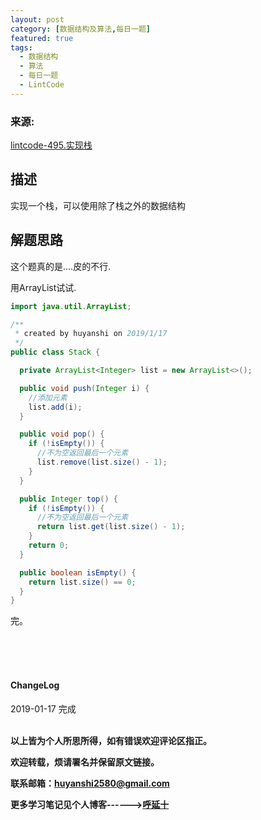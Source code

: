 ```yaml
---
layout: post
category: [数据结构及算法,每日一题]
featured: true
tags:
  - 数据结构
  - 算法
  - 每日一题
  - LintCode
---
```


### 来源:   
<a href="https://www.lintcode.com/problem/implement-stack/description">lintcode-495.实现栈</a>  

## 描述
实现一个栈，可以使用除了栈之外的数据结构

## 解题思路

这个题真的是....皮的不行.

用ArrayList试试.

```java
import java.util.ArrayList;

/**
 * created by huyanshi on 2019/1/17
 */
public class Stack {

  private ArrayList<Integer> list = new ArrayList<>();

  public void push(Integer i) {
    //添加元素
    list.add(i);
  }

  public void pop() {
    if (!isEmpty()) {
      //不为空返回最后一个元素
      list.remove(list.size() - 1);
    }
  }

  public Integer top() {
    if (!isEmpty()) {
      //不为空返回最后一个元素
      return list.get(list.size() - 1);
    }
    return 0;
  }

  public boolean isEmpty() {
    return list.size() == 0;
  }
}

```


完。

<br>
<br>
<br>
<h4>ChangeLog</h4>
2019-01-17 完成
<br>
<br>


**以上皆为个人所思所得，如有错误欢迎评论区指正。**

**欢迎转载，烦请署名并保留原文链接。**

**联系邮箱：huyanshi2580@gmail.com**

**更多学习笔记见个人博客------><a href="{{ site.baseurl }}/">呼延十</a>**
